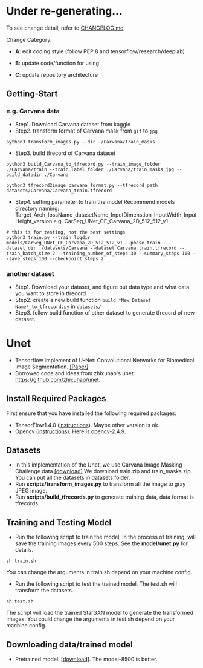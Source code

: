 # Under re-generating...

To see change detail, refer to [CHANGELOG.md](./CHANGELOG.md)

Change Category:

+ **A**: edit coding style (follow PEP 8 and tensorflow/research/deeplab)

+ **B**: update code/function for using 

+ **C**: update repository architecture

## Getting-Start
### e.g. Carvana data
+ Step1. Download Carvana dataset from kaggle
+ Step2. transform format of Carvana mask from `gif` to `jpg`
```shell
python3 transform_images.py --dir ./Carvana/train_masks
```
+ Step3. build tfrecord of Carvana dataset
```shell
python3 build_Carvana_to_tfrecord.py --train_image_folder ./Carvana/train --train_label_folder ./Carvana/train_masks_jpg --build_datadir ./Carvana
```
```shell
python3 tfrecord2image_carvana_format.py --tfrecord_path datasets/Carvana/Carvana_train.tfrecord
```
+ Step4. setting parameter to train the model
Recommend models directory naming: Target_Arch_lossName_datasetName_InputDimenstion_InputWidth_InputHeight_version
e.g. CarSeg_UNet_CE_Carvana_2D_512_512_v1
```shell
# this is for testing, not the best settings
python3 train.py --train_logdir models/CarSeg_UNet_CE_Carvana_2D_512_512_v1 --phase train --dataset_dir ./datasets/Carvana --dataset Carvana_train.tfrecord --train_batch_size 2 --training_number_of_steps 30 --summary_steps 100 --save_steps 100 --checkpoint_steps 2
```

### another dataset
+ Step1. Download your dataset, and figure out data type and what data you want to store in tfrecord
+ Step2. create a new build function `build_*New Dataset Name*_to_tfrecord.py` in `datasets/`
+ Step3. follow build function of other dataset to generate tfreocrd of new dataset.


# Unet 
* Tensorflow implement of U-Net: Convolutional Networks for Biomedical Image Segmentation..[[Paper]](https://arxiv.org/abs/1505.04597)
* Borrowed code and ideas from zhixuhao's unet: https://github.com/zhixuhao/unet.

## Install Required Packages
First ensure that you have installed the following required packages:
* TensorFlow1.4.0 ([instructions](https://www.tensorflow.org/install/)). Maybe other version is ok.
* Opencv ([instructions](https://github.com/opencv/opencv)). Here is opencv-2.4.9.

## Datasets
* In this implementation of the Unet, we use Carvana Image Masking Challenge data.[[download]](https://www.kaggle.com/c/carvana-image-masking-challenge/data) We download train.zip and train_masks.zip. You can put all the datasets in datasets folder.
* Run **scripts/transform_images.py** to transform all the image to gray JPEG image.
* Run **scripts/build_tfrecords.py** to generate training data, data format is tfrecords.

## Training and Testing Model
* Run the following script to train the model, in the process of training, will save the training images every 500 steps. See the **model/unet.py** for details.
```shell
sh train.sh
```
You can change the arguments in train.sh depend on your machine config.
* Run the following script to test the trained model. The test.sh will transform the datasets.
```shell
sh test.sh
```
The script will load the trained StarGAN model to generate the transformed images. You could change the arguments in test.sh depend on your machine config.

## Downloading data/trained model
* Pretrained model: [[download]](https://drive.google.com/open?id=14_8ZthgcpIXdEQEzIENueXv7dGVzHvjK). The model-8500 is better.